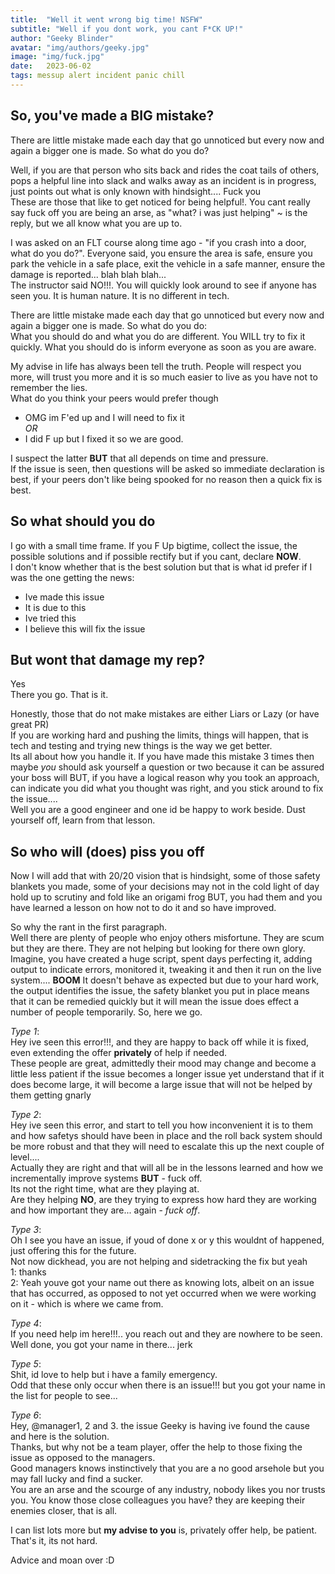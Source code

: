 ```yaml
---
title:  "Well it went wrong big time! NSFW"
subtitle: "Well if you dont work, you cant F*CK UP!"
author: "Geeky Blinder"
avatar: "img/authors/geeky.jpg"
image: "img/fuck.jpg"
date:   2023-06-02
tags: messup alert incident panic chill
---
```


## So, you've made a BIG mistake?

There are little mistake made each day that go unnoticed but every now and again a bigger one is made. So what do you do?


Well, if you are that person who sits back and rides the coat tails of others, pops a helpful line into slack and walks away as an incident is in progress, just points out what is only known with hindsight.... Fuck you  
These are those that like to get noticed for being helpful!. You cant really say fuck off you are being an arse, as "what? i was just helping" ~ is the reply, but we all know what you are up to.

I was asked on an FLT course along time ago - "if you crash into a door, what do you do?". Everyone said, you ensure the area is safe, ensure you park the vehicle in a safe place, exit the vehicle in a safe manner, ensure the damage is reported... blah blah blah...  
The instructor said NO!!!. You will quickly look around to see if anyone has seen you. It is human nature. It is no different in tech.  

There are little mistake made each day that go unnoticed but every now and again a bigger one is made. So what do you do:  
What you should do and what you do are different. You WILL try to fix it quickly. What you should do is inform everyone as soon as you are aware.

My advise in life has always been tell the truth. People will respect you more, will trust you more and it is so much easier to live as you have not to remember the lies.   
What do you think your peers would prefer though
- OMG im F'ed up and I will need to fix it   
*OR*
- I did F up but I fixed it so we are good.  

I suspect the latter **BUT** that all depends on time and pressure.  
If the issue is seen, then questions will be asked so immediate declaration is best, if your peers don't like being spooked for no reason then a quick fix is best.

## So what should you do
I go with a small time frame. If you F Up bigtime, collect the issue, the possible solutions and if possible rectify but if you cant, declare **NOW**.  
I don't know whether that is the best solution but that is what id prefer if I was the one getting the news:  
- Ive made this issue
- It is due to this
- Ive tried this
- I believe this will fix the issue


## But wont that damage my rep?
Yes  
There you go. That is it.  


  Honestly, those that do not make mistakes are either Liars or Lazy (or have great PR)  
  If you are working hard and pushing the limits, things will happen, that is tech and testing and trying new things is the way we get better.  
  Its all about how you handle it. If you have made this mistake 3 times then maybe *you* should ask yourself a question or two because it can be assured your boss will BUT, if you have a logical reason why you took an approach, can indicate you did what you thought was right, and you stick around to fix the issue....  
  Well you are a good engineer and one id be happy to work beside. Dust yourself off, learn from that lesson.

## So who will (does) piss you off
  Now I will add that with 20/20 vision that is hindsight, some of those safety blankets you made, some of your decisions may not in the cold light of day hold up to scrutiny and fold like an origami frog BUT, you had them and you have learned a lesson on how not to do it and so have improved.

  So why the rant in the first paragraph.   
  Well there are plenty of people who enjoy others misfortune. They are scum but they are there. They are not helping but looking for there own glory.  
  Imagine, you have created a huge script, spent days perfecting it, adding output to indicate errors, monitored it, tweaking it and then it run on the live system.... **BOOM** It doesn't behave as expected but due to your hard work, the output identifies the issue, the safety blanket you put in place means that it can be remedied quickly but it will mean the issue does effect a number of people temporarily. So, here we go.  

  *Type 1*:  
  Hey ive seen this error!!!, and they are happy to back off while it is fixed, even extending the offer **privately** of help if needed.  
  These people are great, admittedly their mood may change and become a little less patient if the issue becomes a longer issue yet understand that if it does become large, it will become a large issue that will not be helped by them getting gnarly  

  *Type 2*:  
  Hey ive seen this error, and start to tell you how inconvenient it is to them and how safetys should have been in place and the roll back system should be more robust and that they will need to escalate this up the next couple of level....   
  Actually they are right and that will all be in the lessons learned and how we incrementally improve systems **BUT** - fuck off.  
  Its not the right time, what are they playing at.   
  Are they helping **NO**, are they trying to express how hard they are working and how important they are... again - *fuck off*.  

  *Type 3*:   
  Oh I see you have an issue, if youd of done x or y this wouldnt of happened, just offering this for the future.  
  Not now dickhead, you are not helping and sidetracking the fix but yeah  
  1: thanks  
  2: Yeah youve got your name out there as knowing lots, albeit on an issue that has occurred, as opposed to not yet occurred when we were working on it - which is where we came from.  

  *Type 4*:   
  If you need help im here!!!.. you reach out and they are nowhere to be seen.  
  Well done, you got your name in there... jerk

  *Type 5*:   
  Shit, id love to help but i have a family emergency.   
  Odd that these only occur when there is an issue!!! but you got your name in the list for people to see...

  *Type 6*:  
  Hey, @manager1, 2 and 3. the issue Geeky is having ive found the cause and here is the solution.  
  Thanks, but why not be a team player, offer the help to those fixing the issue as opposed to the managers.  
  Good managers knows instinctively that you are a no good arsehole but you may fall lucky and find a sucker.  
  You are an arse and the scourge of any industry, nobody likes you nor trusts you. You know those close colleagues you have? they are keeping their enemies closer, that is all.

  I can list lots more but **my advise to you** is, privately offer help, be patient. That's it, its not hard.

Advice and moan over :D 
